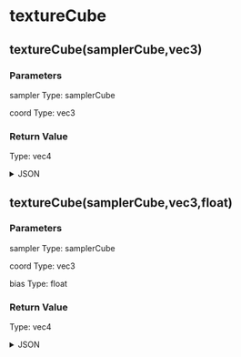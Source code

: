 # textureCube

## textureCube(samplerCube,vec3)

### Parameters

sampler
  Type: samplerCube
  
coord
  Type: vec3

### Return Value

  Type: vec4

<details><summary>JSON</summary>

```
{
  "Type": "textureCube(samplerCube,vec3)",
  "Name": "textureCube(samplerCube,vec3)",
  "Category": 1,
  "InputPins": [
    {
      "Connection": null,
      "Id": "sampler",
      "Type": "samplerCube"
    },
    {
      "Connection": null,
      "Id": "coord",
      "Type": "vec3"
    }
  ],
  "OutputPins": [
    {
      "Id": "",
      "Type": "vec4"
    }
  ]
}
```

</details>

## textureCube(samplerCube,vec3,float)

### Parameters

sampler
  Type: samplerCube
  
coord
  Type: vec3
  
bias
  Type: float

### Return Value

  Type: vec4

<details><summary>JSON</summary>

```
{
  "Type": "textureCube(samplerCube,vec3,float)",
  "Name": "textureCube(samplerCube,vec3,float)",
  "Category": 1,
  "InputPins": [
    {
      "Connection": null,
      "Id": "sampler",
      "Type": "samplerCube"
    },
    {
      "Connection": null,
      "Id": "coord",
      "Type": "vec3"
    },
    {
      "Connection": null,
      "Id": "bias",
      "Type": "float"
    }
  ],
  "OutputPins": [
    {
      "Id": "",
      "Type": "vec4"
    }
  ]
}
```

</details>

